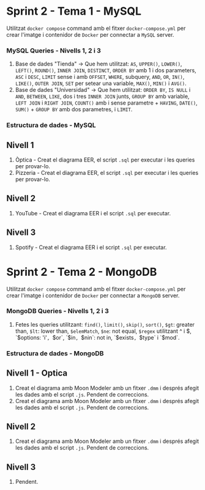 # Sprint 2 - Tema 1 - MySQL
Utilitzat `docker compose` command amb el fitxer `docker-compose.yml` per crear l'imatge i contenidor de `Docker` per connectar a `MySQL` server. 

### MySQL Queries - Nivells 1, 2 i 3
1) Base de dades "Tienda" -> Que hem utilitzat: `AS`, `UPPER()`, `LOWER()`, `LEFT()`, `ROUND()`, `INNER JOIN`, `DISTINCT`, `ORDER BY` amb 1 i dos parameters, `ASC` i `DESC`, `LIMIT` sense i amb `OFFSET`, `WHERE`, subquery, `AND`, `OR`, `IN()`, `LIKE()`, `OUTER JOIN`, `SET` per setear una variable, `MAX()`, `MIN()` i `AVG()`.   
2) Base de dades "Universidad" -> Que hem utilitzat: `ORDER BY`, `IS NULL` i `AND`, `BETWEEN`, `LIKE`, dos i tres `INNER JOIN` junts, `GROUP BY` amb variable, `LEFT JOIN` i `RIGHT JOIN`, `COUNT()` amb i sense parametre + `HAVING`, `DATE()`, `SUM()` + `GROUP BY` amb dos parametres, i `LIMIT`. 

### Estructura de dades - MySQL
## Nivell 1
1) Òptica - Creat el diagrama EER, el script `.sql` per executar i les queries per provar-lo.
2) Pizzeria - Creat el diagrama EER, el script `.sql` per executar i les queries per provar-lo.

## Nivell 2
1) YouTube - Creat el diagrama EER i el script `.sql` per executar.

## Nivell 3
1) Spotify - Creat el diagrama EER i el script `.sql` per executar.


# Sprint 2 - Tema 2 - MongoDB
Utilitzat `docker compose` command amb el fitxer `docker-compose.yml` per crear l'imatge i contenidor de `Docker` per connectar a `MongoDB` server. 

### MongoDB Queries - Nivells 1, 2 i 3
1) Fetes les queries utilitzant: `find()`, `limit()`, `skip()`, `sort()`, `$gt`: greater than, `$lt`: lower than, `$elemMatch`, `$ne`: not equal, `$regex` utilitzant ^ i $, `$options: 'i'`, `$or`, `$in`, `$nin`: not in, `$exists`, `$type` i `$mod`.  

### Estructura de dades - MongoDB
## Nivell 1 - Optica
1) Creat el diagrama amb Moon Modeler amb un fitxer `.dmm` i després afegit les dades amb el script `.js`. Pendent de correccions.
2) Creat el diagrama amb Moon Modeler amb un fitxer `.dmm` i després afegit les dades amb el script `.js`. Pendent de correccions.

## Nivell 2
1) Creat el diagrama amb Moon Modeler amb un fitxer `.dmm` i després afegit les dades amb el script `.js`. Pendent de correccions.

## Nivell 3
1) Pendent.
